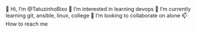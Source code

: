 👋 Hi, I’m @TatuzinhoBixo
👀 I’m interested in learning devops
🌱 I’m currently learning git, ansible, linux, college
💞️ I’m looking to collaborate on alone
📫 How to reach me
